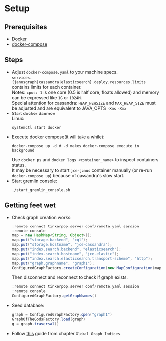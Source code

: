 # Setup
## Prerequisites
* [Docker](https://docs.docker.com/get-docker/)
* [docker-compose](https://docs.docker.com/compose/install/)

## Steps
* Adjust `docker-compose.yaml` to your machine specs.   
  `services.{janusgraph|cassandra|elasticsearch}.deploy.resources.limits` contains limits for each container.  
  Notes: `cpus: 1` is one core (0.5 is half core, floats allowed) and memory can be expressed like `1G` or `1024M`.  
  Special attention for cassandra: `HEAP_NEWSIZE` and `MAX_HEAP_SIZE` must be adjusted and are equivalent to JAVA_OPTS `-Xms` `-Xmx`
* Start docker daemon  
  Linux:
  ```shell script
  systemctl start docker
  ```
* Execute docker compose(it will take a while):
  ```shell script
  docker-compose up -d # -d makes docker-compose execute in background
  ```
  Use `docker ps` and `docker logs <container_name>` to inspect containers status.  
  It may be necessary to start `jce-janus` container manually (or re-run `docker-compose up`) because of cassandra's slow start.
* Start gremlin console:
  ```shell script
  ./start_gremlin_console.sh
  ```

## Getting feet wet
* Check graph creation works:
  ```groovy
  :remote connect tinkerpop.server conf/remote.yaml session
  :remote console
  map = new HashMap<String, Object>();
  map.put("storage.backend", "cql");
  map.put("storage.hostname", "jce-cassandra");
  map.put("index.search.backend", "elasticsearch");
  map.put("index.search.hostname", "jce-elastic");
  map.put("index.search.elasticsearch.transport-scheme", "http");
  map.put("graph.graphname", "graph1");
  ConfiguredGraphFactory.createConfiguration(new MapConfiguration(map));
  ```
  Then disconnect and reconnect to check if graph exists.
  ```groovy
  :remote connect tinkerpop.server conf/remote.yaml session
  :remote console
  ConfiguredGraphFactory.getGraphNames()
  ```
* Seed database:
  ```groovy
  graph = ConfiguredGraphFactory.open("graph1")
  GraphOfTheGodsFactory.load(graph)
  g = graph.traversal()
  ```
* Follow [this](https://docs.janusgraph.org/getting-started/basic-usage) guide from chapter `Global Graph Indices`

